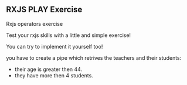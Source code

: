 ## RXJS PLAY Exercise

Rxjs operators exercise

Test your rxjs skills with a little and simple exercise! <br>

You can try to implement it yourself too!

you have to create a pipe which retrives the teachers and their students:

- their age is greater then 44.
- they have more then 4 students.
